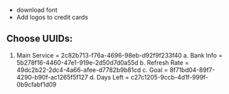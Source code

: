 * download font 
* Add logos to credit cards




## Choose UUIDs:
1. Main Service = 2c82b713-f76a-4696-98eb-d92f9f233f40
    a. Bank Info = 5b278f16-4460-47e1-919e-2d50d7d0a55d
    b. Refresh Rate = 49dc2b22-2dc4-4a66-afee-d7782b9b81cd
    c. Goal = 8f71bd04-89f7-4290-b90f-ac1265f5f127
    d. Days Left = c27c1205-9ccb-4d1f-999f-0b9cfabf1d09